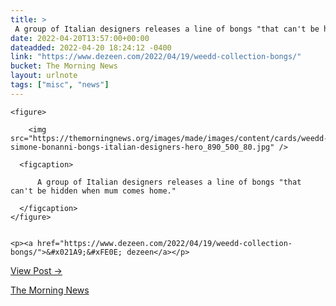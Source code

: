```yaml
---
title: > 
 A group of Italian designers releases a line of bongs "that can't be hidden when mum comes home."
date: 2022-04-20T13:57:00+00:00
dateadded: 2022-04-20 18:24:12 -0400
link: "https://www.dezeen.com/2022/04/19/weedd-collection-bongs/"
bucket: The Morning News
layout: urlnote
tags: ["misc", "news"]
--- 
```




  
    
  

  
    <figure>
      
        <img src="https://themorningnews.org/images/made/images/content/cards/weedd-simone-bonanni-bongs-italian-designers-hero_890_500_80.jpg" />
      
      <figcaption>
        
          A group of Italian designers releases a line of bongs "that can't be hidden when mum comes home."
        
      </figcaption>
    </figure>

    
    <p><a href="https://www.dezeen.com/2022/04/19/weedd-collection-bongs/">&#x021A9;&#xFE0E; dezeen</a></p>
    
  
  <p><a href="https://themorningnews.org/p/bongs-that-cant-be-hidden-when-mum-comes-home">View Post &rarr;</a></p>



 <!-- end excerpt --> 
<div class='bucket'><a class='internal-link' href='/buckets/the-morning-news'>The Morning News</a></div> 
